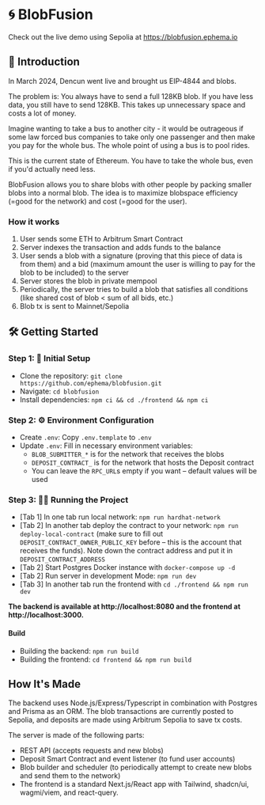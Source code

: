 # 🌀 BlobFusion

Check out the live demo using Sepolia at https://blobfusion.ephema.io

## 🌟 Introduction

In March 2024, Dencun went live and brought us EIP-4844 and blobs.

The problem is: You always have to send a full 128KB blob. If you have less data, you still have to send 128KB. This takes up unnecessary space and costs a lot of money.

Imagine wanting to take a bus to another city - it would be outrageous if some law forced bus companies to take only one passenger and then make you pay for the whole bus. The whole point of using a bus is to pool rides.

This is the current state of Ethereum. You have to take the whole bus, even if you'd actually need less.

BlobFusion allows you to share blobs with other people by packing smaller blobs into a normal blob. The idea is to maximize blobspace efficiency (=good for the network) and cost (=good for the user).

### How it works

1. User sends some ETH to Arbitrum Smart Contract
1. Server indexes the transaction and adds funds to the balance
1. User sends a blob with a signature (proving that this piece of data is from them) and a bid (maximum amount the user is willing to pay for the blob to be included) to the server
1. Server stores the blob in private mempool
1. Periodically, the server tries to build a blob that satisfies all conditions (like shared cost of blob < sum of all bids, etc.)
1. Blob tx is sent to Mainnet/Sepolia

## 🛠️ Getting Started

### Step 1: 🚀 Initial Setup

- Clone the repository: `git clone https://github.com/ephema/blobfusion.git`
- Navigate: `cd blobfusion`
- Install dependencies: `npm ci && cd ./frontend && npm ci`

### Step 2: ⚙️ Environment Configuration

- Create `.env`: Copy `.env.template` to `.env`
- Update `.env`: Fill in necessary environment variables:
  - `BLOB_SUBMITTER_*` is for the network that receives the blobs
  - `DEPOSIT_CONTRACT_` is for the network that hosts the Deposit contract
  - You can leave the `RPC_URL`s empty if you want – default values will be used

### Step 3: 🏃‍♂️ Running the Project

- [Tab 1] In one tab run local network: `npm run hardhat-network`
- [Tab 2] In another tab deploy the contract to your network: `npm run deploy-local-contract` (make sure to fill out `DEPOSIT_CONTRACT_OWNER_PUBLIC_KEY` before – this is the account that receives the funds). Note down the contract address and put it in `DEPOSIT_CONTRACT_ADDRESS`
- [Tab 2] Start Postgres Docker instance with `docker-compose up -d`
- [Tab 2] Run server in development Mode: `npm run dev`
- [Tab 3] In another tab run the frontend with `cd ./frontend && npm run dev`

**The backend is available at http://localhost:8080 and the frontend at http://localhost:3000.**

#### Build

- Building the backend: `npm run build`
- Building the frontend: `cd frontend && npm run build`

## How It's Made

The backend uses Node.js/Express/Typescript in combination with Postgres and Prisma as an ORM. The blob transactions are currently posted to Sepolia, and deposits are made using Arbitrum Sepolia to save tx costs.

The server is made of the following parts:

- REST API (accepts requests and new blobs)
- Deposit Smart Contract and event listener (to fund user accounts)
- Blob builder and scheduler (to periodically attempt to create new blobs and send them to the network)
- The frontend is a standard Next.js/React app with Tailwind, shadcn/ui, wagmi/viem, and react-query.
